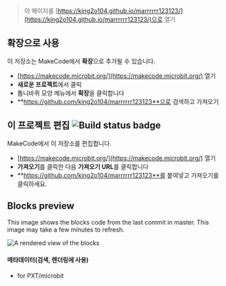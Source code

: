 
> 이 페이지를 [https://king2o104.github.io/marrrrrr123123/](https://king2o104.github.io/marrrrrr123123/)으로 열기

## 확장으로 사용

이 저장소는 MakeCode에서 **확장**으로 추가될 수 있습니다.

* [https://makecode.microbit.org/](https://makecode.microbit.org/) 열기
* **새로운 프로젝트**에서 클릭
* 톱니바퀴 모양 메뉴에서 **확장**을 클릭합니다
* **https://github.com/king2o104/marrrrrr123123**으로 검색하고 가져오기

## 이 프로젝트 편집 ![Build status badge](https://github.com/king2o104/marrrrrr123123/workflows/MakeCode/badge.svg)

MakeCode에서 이 저장소를 편집합니다.

* [https://makecode.microbit.org/](https://makecode.microbit.org/) 열기
* **가져오기**를 클릭한 다음 **가져오기 URL**를 클릭합니다
* **https://github.com/king2o104/marrrrrr123123**를 붙여넣고 가져오기를 클릭하세요.

## Blocks preview

This image shows the blocks code from the last commit in master.
This image may take a few minutes to refresh.

![A rendered view of the blocks](https://github.com/king2o104/marrrrrr123123/raw/master/.github/makecode/blocks.png)

#### 메타데이터(검색, 렌더링에 사용)

* for PXT/microbit
<script src="https://makecode.com/gh-pages-embed.js"></script><script>makeCodeRender("{{ site.makecode.home_url }}", "{{ site.github.owner_name }}/{{ site.github.repository_name }}");</script>
